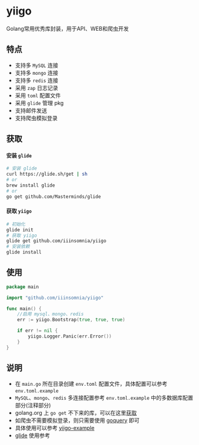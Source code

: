 # yiigo
Golang常用优秀库封装，用于API、WEB和爬虫开发

## 特点

* 支持多 `MySQL` 连接
* 支持多 `mongo` 连接
* 支持多 `redis` 连接
* 采用 `zap` 日志记录
* 采用 `toml` 配置文件
* 采用 `glide` 管理 pkg
* 支持邮件发送
* 支持爬虫模拟登录

## 获取

#### 安装 `glide`

```sh
# 安装 glide
curl https://glide.sh/get | sh
# or
brew install glide
# or
go get github.com/Masterminds/glide
```

#### 获取 `yiigo`

```sh
# 初始化
glide init
# 获取 yiigo
glide get github.com/iiinsomnia/yiigo
# 安装依赖
glide install
```

## 使用

```go
package main

import "github.com/iiinsomnia/yiigo"

func main() {
    //启用 mysql、mongo、redis
    err := yiigo.Bootstrap(true, true, true)

    if err != nil {
        yiigo.Logger.Panic(err.Error())
    }
}
```

## 说明
* 在 `main.go` 所在目录创建 `env.toml` 配置文件，具体配置可以参考 `env.toml.example`
* `MySQL`、`mongo`、`redis` 多连接配置参考 `env.toml.example` 中的多数据库配置部分(注释部分)
* golang.org 上 `go get` 不下来的库，可以在这里[获取](https://github.com/golang)
* 如爬虫不需要模拟登录，则只需要使用 [goquery](https://github.com/PuerkitoBio/goquery) 即可
* 具体使用可以参考 [yiigo-example](https://github.com/IIInsomnia/yiigo-example)
* [glide](https://glide.sh) 使用参考